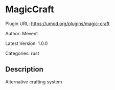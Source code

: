 # MagicCraft

Plugin URL: https://umod.org/plugins/magic-craft

Author: Mevent

Latest Version: 1.0.0

Categories: rust

## Description

Alternative crafting system
